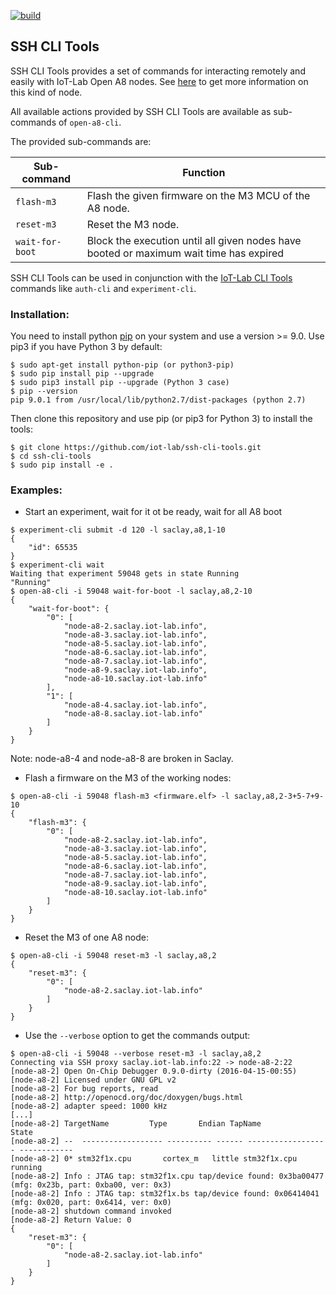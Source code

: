[![build][build-icon]][build-page]

[build-icon]: https://travis-ci.org/iot-lab/ssh-cli-tools.svg?branch=master
[build-page]: https://travis-ci.org/iot-lab/ssh-cli-tools

## SSH CLI Tools

SSH CLI Tools provides a set of commands for interacting remotely and easily
with IoT-Lab Open A8 nodes. See [here](https://www.iot-lab.info/hardware/a8/)
to get more information on this kind of node.

All available actions provided by SSH CLI Tools are available as sub-commands
of `open-a8-cli`.

The provided sub-commands are:

| Sub-command  | Function |
| ------------ | -------- |
| `flash-m3`   | Flash the given firmware on the M3 MCU of the A8 node. |
| `reset-m3`   | Reset the M3 node. |
| `wait-for-boot`  | Block the execution until all given nodes have booted or maximum wait time has expired |

SSH CLI Tools can be used in conjunction with the
[IoT-Lab CLI Tools](https://github.com/iot-lab/cli-tools) commands like
`auth-cli` and `experiment-cli`.

### Installation:

You need to install python [pip](https://pip.pypa.io/en/stable/) on your
system and use a version >= 9.0. Use pip3 if you have Python 3 by default:
```
$ sudo apt-get install python-pip (or python3-pip)
$ sudo pip install pip --upgrade
$ sudo pip3 install pip --upgrade (Python 3 case)
$ pip --version
pip 9.0.1 from /usr/local/lib/python2.7/dist-packages (python 2.7)
```

Then clone this repository and use pip (or pip3 for Python 3) to install the tools:
```
$ git clone https://github.com/iot-lab/ssh-cli-tools.git
$ cd ssh-cli-tools
$ sudo pip install -e . 
```

### Examples:

* Start an experiment, wait for it ot be ready, wait for all A8 boot
```
$ experiment-cli submit -d 120 -l saclay,a8,1-10
{
    "id": 65535
}
$ experiment-cli wait
Waiting that experiment 59048 gets in state Running
"Running"
$ open-a8-cli -i 59048 wait-for-boot -l saclay,a8,2-10
{
    "wait-for-boot": {
        "0": [
            "node-a8-2.saclay.iot-lab.info",
            "node-a8-3.saclay.iot-lab.info",
            "node-a8-5.saclay.iot-lab.info",
            "node-a8-6.saclay.iot-lab.info",
            "node-a8-7.saclay.iot-lab.info",
            "node-a8-9.saclay.iot-lab.info",
            "node-a8-10.saclay.iot-lab.info"
        ],
        "1": [
            "node-a8-4.saclay.iot-lab.info",
            "node-a8-8.saclay.iot-lab.info"
        ]
    }
}
```
Note: node-a8-4 and node-a8-8 are broken in Saclay.
* Flash a firmware on the M3 of the working nodes:
```
$ open-a8-cli -i 59048 flash-m3 <firmware.elf> -l saclay,a8,2-3+5-7+9-10
{
    "flash-m3": {
        "0": [
            "node-a8-2.saclay.iot-lab.info",
            "node-a8-3.saclay.iot-lab.info",
            "node-a8-5.saclay.iot-lab.info",
            "node-a8-6.saclay.iot-lab.info",
            "node-a8-7.saclay.iot-lab.info",
            "node-a8-9.saclay.iot-lab.info",
            "node-a8-10.saclay.iot-lab.info"
        ]
    }
}
```
* Reset the M3 of one A8 node:
```
$ open-a8-cli -i 59048 reset-m3 -l saclay,a8,2
{
    "reset-m3": {
        "0": [
            "node-a8-2.saclay.iot-lab.info"
        ]
    }
}
```
* Use the `--verbose` option to get the commands output:
```
$ open-a8-cli -i 59048 --verbose reset-m3 -l saclay,a8,2
Connecting via SSH proxy saclay.iot-lab.info:22 -> node-a8-2:22
[node-a8-2]	Open On-Chip Debugger 0.9.0-dirty (2016-04-15-00:55)
[node-a8-2]	Licensed under GNU GPL v2
[node-a8-2]	For bug reports, read
[node-a8-2]	http://openocd.org/doc/doxygen/bugs.html
[node-a8-2]	adapter speed: 1000 kHz
[...]
[node-a8-2]	TargetName         Type       Endian TapName            State
[node-a8-2]	--  ------------------ ---------- ------ ------------------ ------------
[node-a8-2]	0* stm32f1x.cpu       cortex_m   little stm32f1x.cpu       running
[node-a8-2]	Info : JTAG tap: stm32f1x.cpu tap/device found: 0x3ba00477 (mfg: 0x23b, part: 0xba00, ver: 0x3)
[node-a8-2]	Info : JTAG tap: stm32f1x.bs tap/device found: 0x06414041 (mfg: 0x020, part: 0x6414, ver: 0x0)
[node-a8-2]	shutdown command invoked
[node-a8-2]	Return Value: 0
{
    "reset-m3": {
        "0": [
            "node-a8-2.saclay.iot-lab.info"
        ]
    }
}
```
